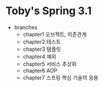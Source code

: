 # Toby's Spring 3.1

- branches
  - chapter1 오브젝트, 의존관계
  - chapter2 테스트
  - chapter3 템플릿
  - chapter4 예외
  - chapter5 서비스 추상화
  - chapter6 AOP
  - chapter7 스프링 핵심 기술의 응용